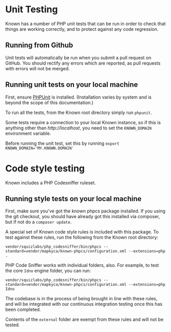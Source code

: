 # Unit Testing

Known has a number of PHP unit tests that can be run in order to check that things are working correctly, and to protect against any code regression.

## Running from Github

Unit tests will automatically be run when you submit a pull request on GitHub. You should rectify any errors which are reported, as pull requests with errors will not be merged.

## Running unit tests on your local machine

First, ensure [PHPUnit](https://phpunit.de/) is installed. (Installation varies by system and is beyond the scope of this documentation.)

To run all the tests, from the Known root directory simply run ```phpunit```.

Some tests require a connection to your local Known instance, so if this is anything other than *http://localhost*, you need to set the ```KNOWN_DOMAIN``` environment variable.

Before running the unit test, set this by running ```export KNOWN_DOMAIN='MY.KNOWN.DOMAIN'```

# Code style testing

Known includes a PHP Codesniffer ruleset.

## Running style tests on your local machine

First, make sure you've got the known phpcs package installed. If you using the git checkout, you should have already got this installed via composer, but if not do a ```composer update```.

A special set of Known code style rules is included with this package. To test against these rules, run the following from the Known root directory:

```vendor/squizlabs/php_codesniffer/bin/phpcs --standard=vendor/mapkyca/known-phpcs/configuration.xml --extensions=php .```

PHP Code Sniffer works with individual folders, also. For example, to test the core `Idno` engine folder, you can run:

```vendor/squizlabs/php_codesniffer/bin/phpcs --standard=vendor/mapkyca/known-phpcs/configuration.xml --extensions=php Idno```

The codebase is in the process of being brought in line with these rules, and will be integrated with our continuous integration testing once this has been completed.

Contents of the `external` folder are exempt from these rules and will not be tested. 
